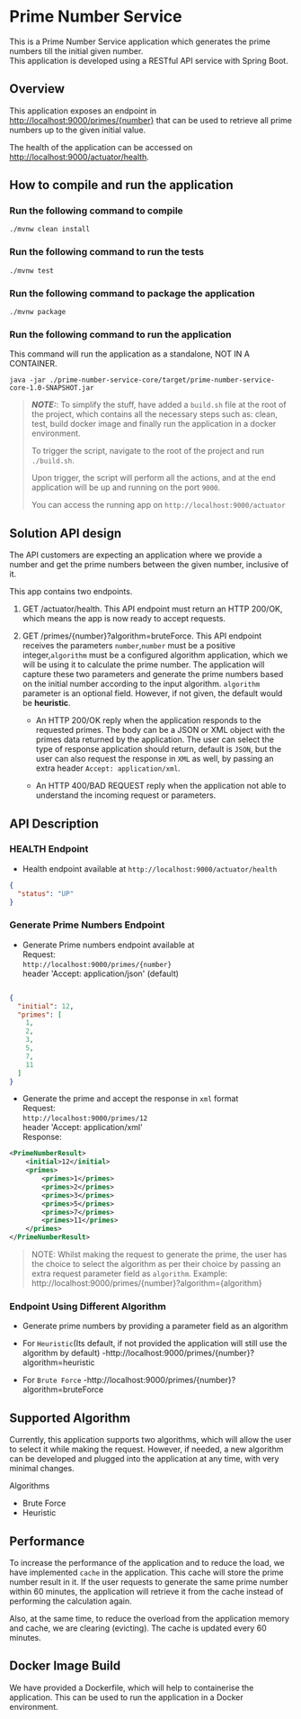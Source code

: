 # Prime Number Service

This is a Prime Number Service application which generates the prime numbers till the initial given number.  
This application is developed using a RESTful API service with Spring Boot.

## Overview

This application exposes an endpoint in <http://localhost:9000/primes/{number}> that can be used to retrieve all prime numbers up
to the given initial value.

The health of the application can be accessed on <http://localhost:9000/actuator/health>.

## How to compile and run the application

### Run the following command to compile

`./mvnw clean install`

### Run the following command to run the tests

`./mvnw test`

### Run the following command to package the application

`./mvnw package`

### Run the following command to run the application
This command will run the application as a standalone, NOT IN A CONTAINER.

`java -jar ./prime-number-service-core/target/prime-number-service-core-1.0-SNAPSHOT.jar`

> **_NOTE:_**: To simplify the stuff, have added a `build.sh` file at the root of the project, which contains all the
> necessary steps such as: clean, test, build docker image and finally run the application in a docker environment.
>
> To trigger the script, navigate to the root of the project and run `./build.sh`.
>
> Upon trigger, the script will perform all the actions, and at the end application will be up and running on the port
`9000`.
>
> You can access the running app on `http://localhost:9000/actuator`

## Solution API design

The API customers are expecting an application where we provide a number and get the prime numbers between the given number, inclusive of it.

This app contains two endpoints.

1. GET /actuator/health. This API endpoint must return an HTTP 200/OK, which means the app is now ready to accept requests.


2. GET /primes/{number}?algorithm=bruteForce. This API endpoint receives the parameters `number`,`number` must be a
   positive integer,`algorithm` must be a configured algorithm application, which we will be using it to calculate the prime
   number.
   The application will capture these two parameters and generate the prime numbers based on the initial number  according to the input algorithm.
   `algorithm` parameter is an optional field. However, if not given, the default would be **heuristic**.
    - An HTTP 200/OK reply when the application responds to the requested primes. The body can be a JSON or XML object
      with the primes data returned by the application. The user can select the type of response application should return,
      default is `JSON`, but the user can also request the response in `XML` as well, by passing an extra header
      `Accept: application/xml`.
   
    - An HTTP 400/BAD REQUEST reply when the application not able to understand the incoming request or parameters.

## API Description

### HEALTH Endpoint

- Health endpoint available at `http://localhost:9000/actuator/health`

```json
{
  "status": "UP"
}
```

### Generate Prime Numbers Endpoint
- Generate Prime numbers endpoint available at  
  Request:  
  `http://localhost:9000/primes/{number}`  
  header 'Accept: application/json' (default)  

```json

{
  "initial": 12,
  "primes": [
    1,
    2,
    3,
    5,
    7,
    11
  ]
}
```

- Generate the prime and accept the response in `xml` format  
  Request:  
  `http://localhost:9000/primes/12`  
  header 'Accept: application/xml'  
  Response:

```xml
<PrimeNumberResult>
    <initial>12</initial>
    <primes>
        <primes>1</primes>
        <primes>2</primes>
        <primes>3</primes>
        <primes>5</primes>
        <primes>7</primes>
        <primes>11</primes>
    </primes>
</PrimeNumberResult> 
```

> NOTE: Whilst making the request to generate the prime, the user has the choice to select the algorithm as per their choice
> by passing an extra request parameter field as `algorithm`.
> Example: http://localhost:9000/primes/{number}?algorithm={algorithm}

### Endpoint Using Different Algorithm

- Generate prime numbers by providing a parameter field as an algorithm

- For `Heuristic`(Its default, if not provided the application will still use the algorithm by default) -http://localhost:9000/primes/{number}?algorithm=heuristic
- For `Brute Force` -http://localhost:9000/primes/{number}?algorithm=bruteForce

## Supported Algorithm

Currently, this application supports two algorithms, which will allow the user to select it while making the request.
However, if needed, a new algorithm can be developed and plugged into the application at any time, with very minimal
changes. 

Algorithms

- Brute Force
- Heuristic

## Performance

To increase the performance of the application and to reduce the load, we have implemented `cache` in the
application. This cache will store the
prime number result in it. If the user requests to generate the same prime number within 60 minutes, the application
will retrieve it from the cache instead of performing the calculation again.

Also, at the same time, to reduce the overload from the application memory and cache, we are clearing (evicting).
The cache is updated every 60 minutes.

## Docker Image Build

We have provided a Dockerfile, which will help to containerise the application. This can be used to run the application in a Docker environment.

